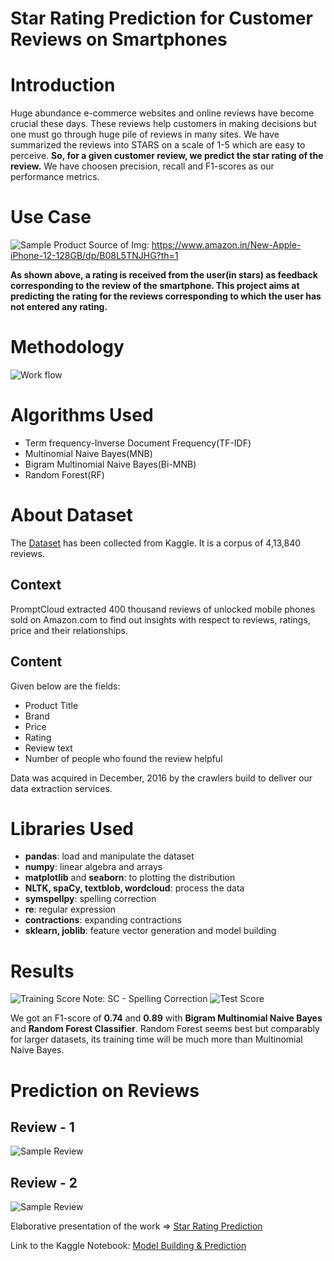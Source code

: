 # Star Rating Prediction for Customer Reviews on Smartphones

# Introduction
Huge abundance e-commerce websites and online
reviews have become crucial these days. These reviews help
customers in making decisions but one must go through huge pile
of reviews in many sites. We have summarized the reviews into
STARS on a scale of 1-5 which are easy to perceive. **So, for a
given customer review, we predict the star rating of the review.** We have choosen
precision, recall and F1-scores as our performance metrics.

# Use Case
![Sample Product](https://github.com/rajatagg21/Star-Rating-Prediction/blob/main/images/SampleProductImage.jpg)
Source of Img: https://www.amazon.in/New-Apple-iPhone-12-128GB/dp/B08L5TNJHG?th=1
 
**As shown above, a rating is received from the user(in stars) as feedback corresponding to the review of the smartphone. This project aims at predicting
the rating for the reviews corresponding to which the user has not entered any rating.**

# Methodology

![Work flow](images/Methodology.jpg)

# Algorithms Used

* Term frequency-Inverse Document Frequency(TF-IDF)
* Multinomial Naive Bayes(MNB)
* Bigram Multinomial Naive Bayes(Bi-MNB)
* Random Forest(RF)

# About Dataset

The [Dataset](https://www.kaggle.com/datasets/PromptCloudHQ/amazon-reviews-unlocked-mobile-phones) has been collected from Kaggle. It is a corpus of  4,13,840 reviews. 
 
## Context
PromptCloud extracted 400 thousand reviews of unlocked mobile phones sold on Amazon.com to find out insights with respect to reviews, ratings, price and their relationships.

## Content
Given below are the fields:

* Product Title
* Brand
* Price
* Rating
* Review text
* Number of people who found the review helpful

Data was acquired in December, 2016 by the crawlers build to deliver our data extraction services.
 
# Libraries Used

* **pandas**:  load and manipulate the dataset
* **numpy**:  linear algebra and arrays
* **matplotlib** and **seaborn**: to plotting the distribution
* **NLTK, spaCy, textblob, wordcloud**: process the data
* **symspellpy**: spelling correction
* **re**: regular expression
* **contractions**: expanding contractions
* **sklearn, joblib**: feature vector generation and model building

# Results

![Training Score](https://github.com/rajatagg21/Star-Rating-Prediction/blob/main/images/TrainingScore.jpg)
Note: SC - Spelling Correction
![Test Score](https://github.com/rajatagg21/Star-Rating-Prediction/blob/main/images/TestScore.jpg)

We got an F1-score of **0.74** and **0.89** with **Bigram Multinomial Naive Bayes** and **Random Forest Classifier**.
Random Forest seems best but comparably for larger datasets, its training time will be much more than Multinomial Naive Bayes.

# Prediction on Reviews

## Review - 1
![Sample Review](https://github.com/rajatagg21/Star-Rating-Prediction/blob/main/images/PredictionOnReview1.jpg)

## Review - 2
![Sample Review](https://github.com/rajatagg21/Star-Rating-Prediction/blob/main/images/PredictionOnReview2.jpg)

Elaborative presentation of the work => [Star Rating Prediction](https://docs.google.com/presentation/d/1jWPC47kwKx-dj9R87S0Q8plJXZjShthHp8nNo_HAJxg/edit?usp=sharing)

Link to the Kaggle Notebook: [Model Building & Prediction](https://www.kaggle.com/code/rajatagg/star-rating-prediction-re-iterated/notebook?scriptVersionId=97022996)
